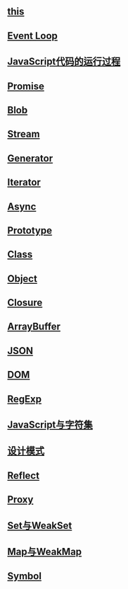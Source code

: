 ## [this](../js/this)

## [Event Loop](../js/eventLoop)

## [JavaScript代码的运行过程](../js/running-process-new)

## [Promise](../js/Promise)

## [Blob](../js/Blob)

## [Stream](../js/Stream)

## [Generator](../js/Generator)

## [Iterator](../js/Iterator)

## [Async](../js/Async)

## [Prototype](../js/Prototype)

## [Class](../js/Class)

## [Object](../js/Object)

## [Closure](../js/Closure)

## [ArrayBuffer](../js/ArrayBuffer)

## [JSON](../js/JSON)

## [DOM](../js/DOM)

## [RegExp](../js/RegExp)

## [JavaScript与字符集](../js/JavaScript与字符集)

## [设计模式](../js/设计模式)

## [Reflect](/js/Reflect.md)

## [Proxy](/js/Proxy.md)

## [Set与WeakSet](../js/Set与WeakSet)

## [Map与WeakMap](/js/Map与WeakMap.md)

## [Symbol](/js/Symbol.md)



